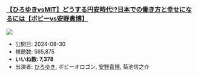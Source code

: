 ### [【ひろゆきvsMIT】どうする円安時代!?日本での働き方と幸せになるには【ボビーvs安野貴博】](https://www.youtube.com/watch?v=H5IVSMGIoyg)
[![](https://img.youtube.com/vi/H5IVSMGIoyg/hqdefault.jpg)](https://www.youtube.com/watch?v=H5IVSMGIoyg)
-   公開日: 2024-08-30
-   視聴数: 565,875
-   **いいね数: 7,378**
-   出演者: [ひろゆき](/rehacq_fan/people/ひろゆき "wikilink"), ボビーオロゴン, [安野貴博](/rehacq_fan/people/安野貴博 "wikilink"), 菊池信之介
